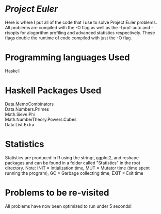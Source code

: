 *Project Euler*
================================

Here is where I put all of the code that I use to solve Project Euler problems. All problems are compiled with the -O flag as well as the -fprof-auto and -rtsopts for alogorithm profiling and advanced statistics respectively. These flags double the runtime of code compiled with just the -O flag.

Programming languages Used
================================

Haskell

Haskell Packages Used
================================

Data.MemoCombinators  
Data.Numbers.Primes  
Math.Sieve.Phi  
Math.NumberTheory.Powers.Cubes  
Data.List.Extra

Statistics
================================

Statistics are produced in R using the stringr, ggplot2, and reshape packages and can be found in a folder called "Statistics" in the root directory. 
Note: INIT = Intialization time, MUT = Mutator time (time spent running the program), GC = Garbage collecting time, EXIT = Exit time

Problems to be re-visited
================================

All problems have now been optimized to run under 5 seconds!